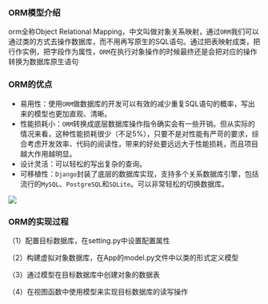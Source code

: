 ### ORM模型介绍

orm全称Object Relational Mapping，中文叫做对象关系映射，通过`ORM`我们可以通过类的方式去操作数据库，而不用再写原生的SQL语句。通过把表映射成类，把行作实例，把字段作为属性，`ORM`在执行对象操作的时候最终还是会把对应的操作转换为数据库原生语句



### ORM的优点

- 易用性：使用`ORM`做数据库的开发可以有效的减少重复SQL语句的概率，写出来的模型也更加直观、清晰。
- 性能损耗小：`ORM`转换成底层数据库操作指令确实会有一些开销。但从实际的情况来看，这种性能损耗很少（不足5%），只要不是对性能有严苛的要求，综合考虑开发效率、代码的阅读性，带来的好处要远远大于性能损耗，而且项目越大作用越明显。
- 设计灵活：可以轻松的写出复杂的查询。
- 可移植性：`Django`封装了底层的数据库实现，支持多个关系数据库引擎，包括流行的`MySQL`、`PostgreSQL`和`SQLite`。可以非常轻松的切换数据库。

![](file:///D:/BaiduNetdiskDownload/%E7%9F%A5%E4%BA%86%E8%AF%BE%E5%A0%82Django%E8%AF%BE%E4%BB%B6/django-advance/assets/%7B5FBC741F-4B24-05FE-8725-63C0ECC096DB%7D.png)

### ORM的实现过程

（1）配置目标数据库，在setting.py中设置配置属性

（2）构建虚拟对象数据库，在App的model.py文件中以类的形式定义模型

（3）通过模型在目标数据库中创建对象的数据表

（4）在视图函数中使用模型来实现目标数据库的读写操作

